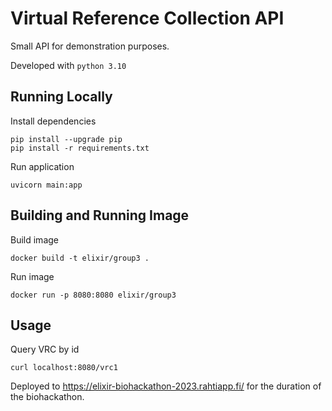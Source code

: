 # Virtual Reference Collection API
Small API for demonstration purposes.

Developed with `python 3.10`

## Running Locally
Install dependencies
```
pip install --upgrade pip
pip install -r requirements.txt
```

Run application
```
uvicorn main:app
```

## Building and Running Image
Build image
```
docker build -t elixir/group3 .
```

Run image
```
docker run -p 8080:8080 elixir/group3
```

## Usage
Query VRC by id
```
curl localhost:8080/vrc1
```

Deployed to https://elixir-biohackathon-2023.rahtiapp.fi/ for the duration of the biohackathon.

